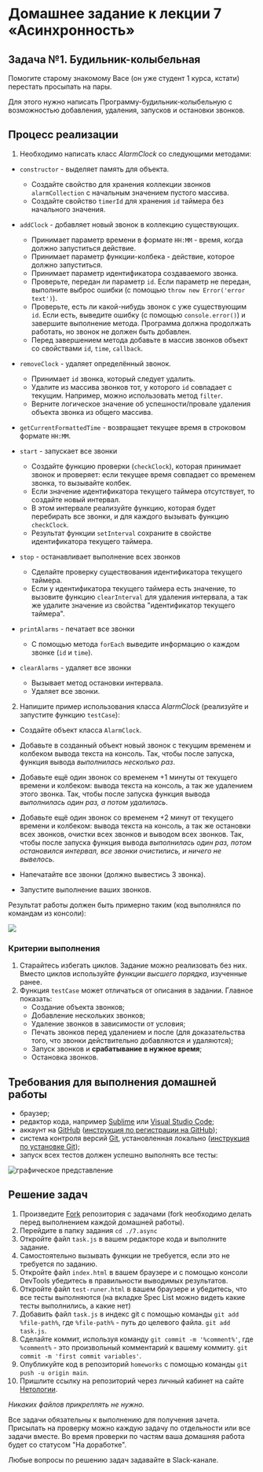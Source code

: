 # Домашнее задание к лекции 7 «Асинхронность»

## Задача №1. Будильник-колыбельная

Помогите старому знакомому Васе (он уже студент 1 курса, кстати) перестать просыпать на пары.

Для этого нужно написать Программу-будильник-колыбельную с возможностью добавления, удаления, запусков и остановки звонков.

## Процесс реализации

1. Необходимо написать класс _AlarmClock_ со следующими методами:

- `constructor` - выделяет память для объекта.

  - Создайте свойство для хранения коллекции звонков `alarmCollection` с начальным значением пустого массива.
  - Создайте свойство `timerId` для хранения `id` таймера без начального значения.

- `addClock` - добавляет новый звонок в коллекцию существующих.

  - Принимает параметр времени в формате `HH:MM` - время, когда должно запуститься действие.
  - Принимает параметр функции-колбека - действие, которое должно запуститься.
  - Принимает параметр идентификатора создаваемого звонка.
  - Проверьте, передан ли параметр `id`. Если параметр не передан, выполните выброс ошибки (с помощью `throw new Error('error text')`).
  - Проверьте, есть ли какой-нибудь звонок с уже существующим `id`. Если есть, выведите ошибку (с помощью `console.error()`) и завершите выполнение метода. Программа должна продолжать работать, но звонок не должен быть добавлен.
  - Перед завершением метода добавьте в массив звонков объект со свойствами `id`, `time`, `callback`.

- `removeClock` - удаляет определённый звонок.

  - Принимает `id` звонка, который следует удалить.
  - Удалите из массива звонков тот, у которого `id` совпадает с текущим. Например, можно использовать метод `filter`.
  - Верните логическое значение об успешности/провале удаления объекта звонка из общего массива.

- `getCurrentFormattedTime` - возвращает текущее время в строковом формате `HH:MM`.

- `start` - запускает все звонки

  - Создайте функцию проверки (`checkClock`), которая принимает звонок и проверяет: если текущее время совпадает со временем звонка, то вызывайте колбек.
  - Если значение идентификатора текущего таймера отсутствует, то создайте новый интервал.
  - В этом интервале реализуйте функцию, которая будет перебирать все звонки, и для каждого вызывать функцию `checkClock`.
  - Результат функции `setInterval` сохраните в свойстве идентификатора текущего таймера.

- `stop` - останавливает выполнение всех звонков

  - Сделайте проверку существования идентификатора текущего таймера.
  - Если у идентификатора текущего таймера есть значение, то вызовите функцию `clearInterval` для удаления интервала, а так же удалите значение из свойства "идентификатор текущего таймера".

- `printAlarms` - печатает все звонки

  - С помощью метода `forEach` выведите информацию о каждом звонке (`id` и `time`).

- `clearAlarms` - удаляет все звонки
  - Вызывает метод остановки интервала.
  - Удаляет все звонки.

2. Напишите пример использования класса _AlarmClock_ (реализуйте и запустите функцию `testCase`):

- Создайте объект класса `AlarmClock`.

- Добавьте в созданный объект новый звонок с текущим временем и колбеком вывода текста на консоль. Так, чтобы после запуска, функция вывода _выполнилась несколько раз_.

- Добавьте ещё один звонок со временем +1 минуты от текущего времени и колбеком: вывода текста на консоль, а так же удалением этого звонка. Так, чтобы после запуска функция вывода _выполнилась один раз, а потом удалилась_.

- Добавьте ещё один звонок со временем +2 минут от текущего времени и колбеком: вывода текста на консоль, а так же остановки всех звонков, очистки всех звонков и выводом всех звонков. Так, чтобы после запуска функция вывода _выполнилась один раз, потом остановился интервал, все звонки очистились, и ничего не вывелось_.

- Напечатайте все звонки (должно вывестись 3 звонка).

- Запустите выполнение ваших звонков.

Результат работы должен быть примерно таким (код выполнялся по командам из консоли):

![](https://sun1-24.userapi.com/4e78x8Gim59SbBdHgqnEpIbGJiUkjbFP0dhT9A/bLPY-cmewxY.jpg)

### Критерии выполнения

1. Старайтесь избегать циклов. Задание можно реализовать без них. Вместо циклов используйте _функции высшего порядка_, изученные ранее.
2. Функция `testCase` может отличаться от описания в задании. Главное показать:
   - Создание объекта звонков;
   - Добавление нескольких звонков;
   - Удаление звонков в зависимости от условия;
   - Печать звонков перед удалением и после (для доказательства того, что звонки действительно добавляются и удаляются);
   - Запуск звонков и **срабатывание в нужное время**;
   - Остановка звонков.

## Требования для выполнения домашней работы

- браузер;
- редактор кода, например [Sublime][1] или [Visual Studio Code][2];
- аккаунт на [GitHub][0] ([инструкция по регистрации на GitHub][3]);
- система контроля версий [Git][4], установленная локально ([инструкция по установке Git][5]);
- запуск всех тестов должен успешно выполнять все тесты:

![графическое представление](../Jasmine/results/sucessed_tasks3_3.png)

## Решение задач

1. Произведите [Fork](https://ru.wikipedia.org/wiki/Форк) репозитория с задачами (fork необходимо делать перед выполнением каждой домашней работы).
2. Перейдите в папку задания `cd ./7.async`
3. Откройте файл `task.js` в вашем редакторе кода и выполните задание.
4. Самостоятельно вызывать функции не требуется, если это не требуется по заданию.
5. Откройте файл `index.html` в вашем браузере и с помощью консоли DevTools убедитесь в правильности выводимых результатов.
6. Откройте файл `test-runer.html` в вашем браузере и убедитесь, что все тесты выполняются (на вкладке Spec List можно видеть какие тесты выполнились, а какие нет)
7. Добавить файл `task.js` в индекс git с помощью команды `git add %file-path%`, где `%file-path%` - путь до целевого файла. `git add task.js`.
8. Сделайте коммит, используя команду `git commit -m '%comment%'`, где `%comment%` - это произвольный комментарий к вашему коммиту. `git commit -m 'first commit variables'`.
9. Опубликуйте код в репозиторий `homeworks` с помощью команды `git push -u origin main`.
10. Пришлите ссылку на репозиторий через личный кабинет на сайте [Нетологии][6].

[0]: https://github.com/
[1]: https://www.sublimetext.com/
[2]: https://code.visualstudio.com/
[3]: https://github.com/netology-code/guides/blob/master/git/github.md
[4]: https://git-scm.com/
[5]: https://github.com/netology-code/guides/blob/master/git/README.md
[6]: https://netology.ru/

_Никаких файлов прикреплять не нужно._

Все задачи обязательны к выполнению для получения зачета. Присылать на проверку можно каждую задачу по отдельности или все задачи вместе. Во время проверки по частям ваша домашняя работа будет со статусом "На доработке".

Любые вопросы по решению задач задавайте в Slack-канале.
